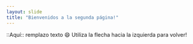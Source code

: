 ```yaml
---
layout: slide
title: "Bienvenidos a la segunda página!"
---
```

::Aquí:: remplazo texto :smile:
Utiliza la flecha hacia la izquierda para volver!
